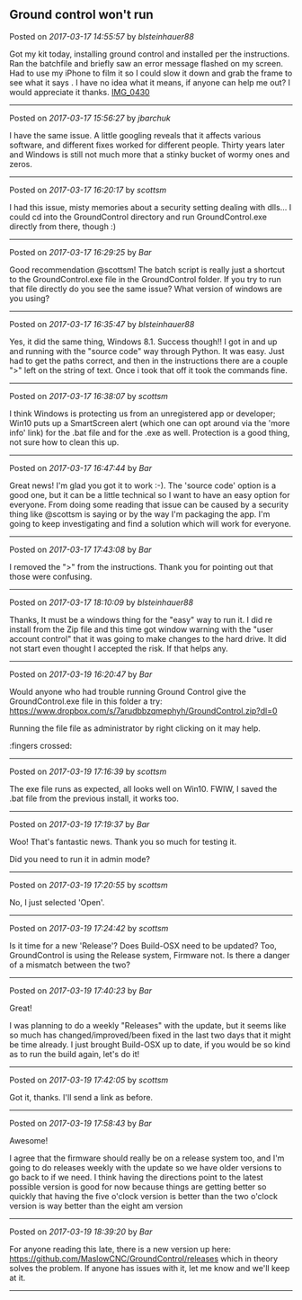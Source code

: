 ## Ground control won't run
Posted on *2017-03-17 14:55:57* by *blsteinhauer88*

Got my kit today, installing ground control  and installed per the instructions. Ran the batchfile and briefly saw an error message flashed on my screen. Had to use my iPhone to film it so I could slow it down and grab the frame to see what it says .  I have no idea what it means, if anyone can help me out? I would appreciate it thanks.  [IMG_0430](//muut.com/u/maslowcnc/s3/:maslowcnc:90jt:img_0430.png.jpg)

---

Posted on *2017-03-17 15:56:27* by *jbarchuk*

I have the same issue. A little googling reveals that it affects various software, and different fixes worked for different people. Thirty years later and Windows is still not much more that a stinky bucket of wormy ones and zeros.

---

Posted on *2017-03-17 16:20:17* by *scottsm*

I had this issue, misty memories about a security setting dealing with dlls... 
 I could cd into the GroundControl directory and run GroundControl.exe directly from there, though :)

---

Posted on *2017-03-17 16:29:25* by *Bar*

Good recommendation @scottsm! The batch script is really just a shortcut to the GroundControl.exe file in the GroundControl folder. If you try to run that file directly do you see the same issue? What version of windows are you using?

---

Posted on *2017-03-17 16:35:47* by *blsteinhauer88*

Yes, it did the same thing, Windows 8.1.  Success though!!  I got in and up and running with the "source code" way through Python.  It was easy.  Just had to get the paths correct, and then in the instructions there are a couple ">" left on the string of text.  Once i took that off it took the commands fine.

---

Posted on *2017-03-17 16:38:07* by *scottsm*

I think Windows is protecting us from an unregistered app or developer; Win10 puts up a SmartScreen alert (which one can opt around via the 'more info' link) for the .bat file and for the .exe as well. Protection is a good thing, not sure how to clean this up.

---

Posted on *2017-03-17 16:47:44* by *Bar*

Great news! I'm glad you got it to work :-). The 'source code' option is a good one, but it can be a little technical so I want to have an easy option for everyone. From doing some reading that issue can be caused by a security thing like @scottsm is saying or by the way I'm packaging the app. I'm going to keep investigating and find a solution which will work for everyone.

---

Posted on *2017-03-17 17:43:08* by *Bar*

I removed the ">" from the instructions. Thank you for pointing out that those were confusing.

---

Posted on *2017-03-17 18:10:09* by *blsteinhauer88*

Thanks, It must be a windows thing for the "easy" way to run it.  I did re install from the Zip file and this time got window warning with the "user account control" that it was going to make changes to the hard drive.  It did not start even thought I accepted the risk.  If that helps any.

---

Posted on *2017-03-19 16:20:47* by *Bar*

Would anyone who had trouble running Ground Control give the GroundControl.exe file in this folder a try: https://www.dropbox.com/s/7arudbbzqmephyh/GroundControl.zip?dl=0 

Running the file file as administrator by right clicking on it may help.

:fingers crossed:

---

Posted on *2017-03-19 17:16:39* by *scottsm*

The exe file runs as expected, all looks well on Win10. FWIW, I saved the .bat file from the previous install, it works too.

---

Posted on *2017-03-19 17:19:37* by *Bar*

Woo! That's fantastic news. Thank you so much for testing it.

Did you need to run it in admin mode?

---

Posted on *2017-03-19 17:20:55* by *scottsm*

No, I just selected 'Open'.

---

Posted on *2017-03-19 17:24:42* by *scottsm*

Is it time for a new 'Release'? Does Build-OSX need to be updated? 
Too, GroundControl is using the Release system, Firmware not. Is there a danger of a mismatch between the two?

---

Posted on *2017-03-19 17:40:23* by *Bar*

Great!

I was planning to do a weekly "Releases" with the update, but it seems like so much has changed/improved/been fixed in the last two days that it might be time already. I just brought Build-OSX up to date, if you would be so kind as to run the build again, let's do it!

---

Posted on *2017-03-19 17:42:05* by *scottsm*

Got it, thanks. I'll send a link as before.

---

Posted on *2017-03-19 17:58:43* by *Bar*

Awesome!

I agree that the firmware should really be on a release system too, and I'm going to do releases weekly with the update so we have older versions to go back to if we need.  I think having the directions point to the latest possible version is good for now because things are getting better so quickly that having the five o'clock version is better than the two o'clock version is way better than the eight am version

---

Posted on *2017-03-19 18:39:20* by *Bar*

For anyone reading this late, there is a new version up here: https://github.com/MaslowCNC/GroundControl/releases which in theory solves the problem. If anyone has issues with it, let me know and we'll keep at it.

---

